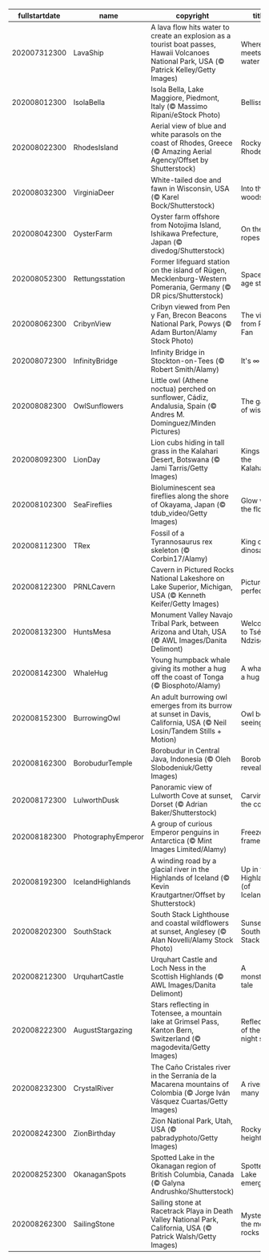 |fullstartdate|name|copyright|title|image|
|--|--|--|--|--|
202007312300|LavaShip|A lava flow hits water to create an explosion as a tourist boat passes, Hawaii Volcanoes National Park, USA  (© Patrick Kelley/Getty Images)|Where fire meets water|![](/en-GB/2020/08/202007312300LavaShip.jpg)|
202008012300|IsolaBella|Isola Bella, Lake Maggiore, Piedmont, Italy (© Massimo Ripani/eStock Photo)|Bellissima!|![](/en-GB/2020/08/202008012300IsolaBella.jpg)|
202008022300|RhodesIsland|Aerial view of blue and white parasols on the coast of Rhodes, Greece (© Amazing Aerial Agency/Offset by Shutterstock)|Rocky Rhodes|![](/en-GB/2020/08/202008022300RhodesIsland.jpg)|
202008032300|VirginiaDeer|White-tailed doe and fawn in Wisconsin, USA (© Karel Bock/Shutterstock)|Into the woods|![](/en-GB/2020/08/202008032300VirginiaDeer.jpg)|
202008042300|OysterFarm|Oyster farm offshore from Notojima Island, Ishikawa Prefecture, Japan (© divedog/Shutterstock)|On the ropes|![](/en-GB/2020/08/202008042300OysterFarm.jpg)|
202008052300|Rettungsstation|Former lifeguard station on the island of Rügen, Mecklenburg-Western Pomerania, Germany (© DR pics/Shutterstock)|Space-age style|![](/en-GB/2020/08/202008052300Rettungsstation.jpg)|
202008062300|CribynView|Cribyn viewed from Pen y Fan, Brecon Beacons National Park, Powys (© Adam Burton/Alamy Stock Photo)|The view from Pen y Fan|![](/en-GB/2020/08/202008062300CribynView.jpg)|
202008072300|InfinityBridge|Infinity Bridge in Stockton-on-Tees (© Robert Smith/Alamy)|It's ∞ Day!|![](/en-GB/2020/08/202008072300InfinityBridge.jpg)|
202008082300|OwlSunflowers|Little owl (Athene noctua) perched on sunflower, Cádiz, Andalusia, Spain (© Andres M. Dominguez/Minden Pictures)|The gaze of wisdom|![](/en-GB/2020/08/202008082300OwlSunflowers.jpg)|
202008092300|LionDay|Lion cubs hiding in tall grass in the Kalahari Desert, Botswana (© Jami Tarris/Getty Images)|Kings of the Kalahari|![](/en-GB/2020/08/202008092300LionDay.jpg)|
202008102300|SeaFireflies|Bioluminescent sea fireflies along the shore of Okayama, Japan (© tdub_video/Getty Images)|Glow with the flow|![](/en-GB/2020/08/202008102300SeaFireflies.jpg)|
202008112300|TRex|Fossil of a Tyrannosaurus rex skeleton (© Corbin17/Alamy)|King of the dinosaurs|![](/en-GB/2020/08/202008112300TRex.jpg)|
202008122300|PRNLCavern|Cavern in Pictured Rocks National Lakeshore on Lake Superior, Michigan, USA (© Kenneth Keifer/Getty Images)|Picture perfect|![](/en-GB/2020/08/202008122300PRNLCavern.jpg)|
202008132300|HuntsMesa|Monument Valley Navajo Tribal Park, between Arizona and Utah, USA (© AWL Images/Danita Delimont)|Welcome to Tsé Biiʼ Ndzisgaii|![](/en-GB/2020/08/202008132300HuntsMesa.jpg)|
202008142300|WhaleHug|Young humpback whale giving its mother a hug off the coast of Tonga (© Biosphoto/Alamy)|A whale of a hug|![](/en-GB/2020/08/202008142300WhaleHug.jpg)|
202008152300|BurrowingOwl|An adult burrowing owl emerges from its burrow at sunset in Davis, California, USA (© Neil Losin/Tandem Stills + Motion)|Owl be seeing you|![](/en-GB/2020/08/202008152300BurrowingOwl.jpg)|
202008162300|BorobudurTemple|Borobudur in Central Java, Indonesia (© Oleh Slobodeniuk/Getty Images)|Borobudur revealed|![](/en-GB/2020/08/202008162300BorobudurTemple.jpg)|
202008172300|LulworthDusk|Panoramic view of Lulworth Cove at sunset, Dorset (© Adrian Baker/Shutterstock)|Carving the cove|![](/en-GB/2020/08/202008172300LulworthDusk.jpg)|
202008182300|PhotographyEmperor|A group of curious Emperor penguins in Antarctica (© Mint Images Limited/Alamy)|Freeze frame|![](/en-GB/2020/08/202008182300PhotographyEmperor.jpg)|
202008192300|IcelandHighlands|A winding road by a glacial river in the Highlands of Iceland (© Kevin Krautgartner/Offset by Shutterstock)|Up in the Highlands (of Iceland)|![](/en-GB/2020/08/202008192300IcelandHighlands.jpg)|
202008202300|SouthStack|South Stack Lighthouse and coastal wildflowers at sunset, Anglesey (© Alan Novelli/Alamy Stock Photo)|Sunset at South Stack|![](/en-GB/2020/08/202008202300SouthStack.jpg)|
202008212300|UrquhartCastle|Urquhart Castle and Loch Ness in the Scottish Highlands (© AWL Images/Danita Delimont)|A monstrous tale|![](/en-GB/2020/08/202008212300UrquhartCastle.jpg)|
202008222300|AugustStargazing|Stars reflecting in Totensee, a mountain lake at Grimsel Pass, Kanton Bern, Switzerland (© magodevita/Getty Images)|Reflections of the night sky|![](/en-GB/2020/08/202008222300AugustStargazing.jpg)|
202008232300|CrystalRiver|The Caño Cristales river in the Serranía de la Macarena mountains of Colombia (© Jorge Iván Vásquez Cuartas/Getty Images)|A river of many hues|![](/en-GB/2020/08/202008232300CrystalRiver.jpg)|
202008242300|ZionBirthday|Zion National Park, Utah, USA (© pabradyphoto/Getty Images)|Rocky heights|![](/en-GB/2020/08/202008242300ZionBirthday.jpg)|
202008252300|OkanaganSpots|Spotted Lake in the Okanagan region of British Columbia, Canada (© Galyna Andrushko/Shutterstock)|Spotted Lake emerges|![](/en-GB/2020/08/202008252300OkanaganSpots.jpg)|
202008262300|SailingStone|Sailing stone at Racetrack Playa in Death Valley National Park, California, USA (© Patrick Walsh/Getty Images)|Mystery of the moving rocks|![](/en-GB/2020/08/202008262300SailingStone.jpg)|
